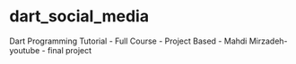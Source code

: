 # dart_social_media
Dart Programming Tutorial - Full Course - Project Based - Mahdi Mirzadeh- youtube - final project
